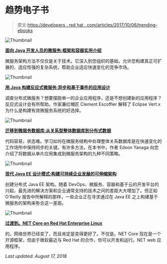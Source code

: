 # 趋势电子书

> 原文:[https://developers . red hat . com/articles/2017/10/06/trending-ebooks](https://developers.redhat.com/articles/2017/10/06/trending-ebooks)

![Thumbnail](../Images/11328da0d48d53d4f846d73420f08d2f.png "Posta ebook cover")

**[面向 Java 开发人员的微服务:框架和容器实用介绍](https://developers.redhat.com/promotions/microservices-for-java-developers/)**

微服务架构方法不仅仅是关于技术。它深入到您组织的基础，允许您构建真正可扩展的、适应性强的复杂系统，帮助企业适应快速变化的竞争市场。

![Thumbnail](../Images/121541f05bec326f945dbdcd55479246.png "Reactive ebook cover")

**[用 Java 构建反应式微服务:异步和基于事件的应用设计](https://developers.redhat.com/promotions/building-reactive-microservices-in-java/)**

调查分布式微服务？想要摆脱单一的企业应用程序，还是不想创建新的应用程序？反应式设计会有所帮助。作家兼红帽匠 Clement Escoffier 解释了 Eclipse Vert.x 为什么是构建有效微服务系统的好选择。

![Thumbnail](../Images/10c603cb771f64c94ed07d21d5594609.png "Yanaga microservice db ebook cover")

**[迁移到微服务数据库:从关系型整体数据库到分布式数据](https://developers.redhat.com/promotions/migrating-to-microservice-databases/)**

代码容易，状态难。学习如何在微服务结构中处理整体关系数据库是在快速变化的工作场所中保持同步的关键。有许多方法，在本书中，作者 Edson Yanaga 向您介绍了将数据从单片应用集成到微服务架构的九种不同策略。

![Thumbnail](../Images/a5c12f6f6b8e7d374afbb9d975aa4b47.png "Modern JEE ebook cover")

**[现代 Java EE 设计模式:构建可持续企业发展的可伸缩架构](https://developers.redhat.com/promotions/distributed-javaee-architecture/)**

创建分布式 Java EE 架构。随着 DevOps、微服务、容器和基于云的开发平台的兴起，最先进的解决方案和企业通常支持的技术之间的差距大大增加了。但正如 O'Reilly 报告中所解释的那样，一些企业正在寻求通过在 Java EE 之上构建基于微服务的架构来弥合这一差距。

![Thumbnail](../Images/b5e695b0a3783ec4737f580bd7b34940.png "dotnet ebook cover")

**[过渡到。NET Core on Red Hat Enterprise Linux](https://developers.redhat.com/promotions/dot-net-core/)**

的。网络世界已经变了，而且肯定是变得更好了。不仅是。NET Core 现在是一个开源框架，但由于微软最近与 Red Hat 的合作，你可以开发和运行。NET web 应用程序。

*Last updated: August 17, 2018*